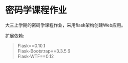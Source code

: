 # 密码学课程作业

大三上学期的密码学课程作业，采用flask架构创建Web应用。

扩展依赖:
> Flask==0.10.1  
> Flask-Bootstrap==3.3.5.6  
> Flask-WTF==0.12
